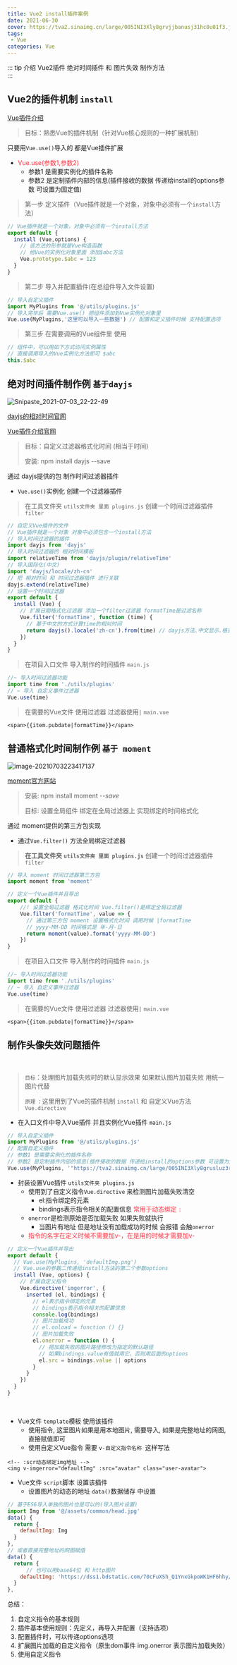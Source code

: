 ```yaml
---
title: Vue2 install插件案例
date: 2021-06-30
cover: https://tva2.sinaimg.cn/large/005INI3Xly8grvjjbanusj31hc0u01f3.jpg
tags:
 - Vue
categories: Vue
---
```


::: tip 介绍
Vue2插件 绝对时间插件 和 图片失效 制作方法 <br>
:::

<!-- more -->

## Vue2的插件机制 `install`

[Vue插件介绍](https://v3.cn.vuejs.org/guide/plugins.html#%E6%8F%92%E4%BB%B6)

> 目标：熟悉Vue的插件机制（针对Vue核心规则的一种扩展机制）

只要用`Vue.use()`导入的 都是Vue插件扩展

* <font color = #ff3040>Vue.use(参数1,参数2)</font>
  * 参数1 是需要实例化的插件名称
  * 参数2 是定制插件内部的信息(插件接收的数据 传递给install的options参数 可设置为固定值)

> 第一步 定义插件（Vue插件就是一个对象，对象中必须有一个`install`方法）

```js
// Vue插件就是一个对象，对象中必须有一个install方法
export default {
  install (Vue,options) {
    // 该方法的形参就是Vue构造函数 
    // 给Vue的实例化对象里面 添加$abc方法
    Vue.prototype.$abc = 123
  }
}
```

>第二步 导入并配置插件(在总组件导入文件设置)

```js
// 导入自定义插件
import MyPlugins from '@/utils/plugins.js'
// 导入完毕后 需要Vue.use() 把组件添加到Vue实例化对象里
Vue.use(MyPlugins,'这里可以导入一些数据') // 配置和定义插件时候 支持配置选项
```

>第三步 在需要调用的Vue组件里 使用

```js
// 组件中，可以用如下方式访问实例属性 
// 直接调用导入的Vue实例化方法即可 $abc
this.$abc
```

## 绝对时间插件制作例 `基于dayjs`

![Snipaste_2021-07-03_22-22-49](https://tva4.sinaimg.cn/large/005INI3Xly8gs44pcc3kuj30bo023748.jpg)

[dayjs的相对时间官网](https://dayjs.fenxianglu.cn/category/plugin.html#%E7%9B%B8%E5%AF%B9%E6%97%B6%E9%97%B4)

[Vue插件介绍官网](https://v3.cn.vuejs.org/guide/plugins.html#%E6%8F%92%E4%BB%B6)

> 目标：自定义过滤器格式化时间 (相当于时间)
>
> 安装: npm install dayjs --save

通过 dayjs提供的包 制作时间过滤器插件

- `Vue.use()`实例化 创建一个过滤器插件

> 在工具文件夹 `utils文件夹 里面 plugins.js` 创建一个时间过滤器插件`filter`

```js
// 自定义Vue插件的文件
// Vue插件就是一个对象 对象中必须包含一个install方法
// 导入时间过滤器的插件
import dayjs from 'dayjs'
// 导入时间过滤器的 相对时间模板
import relativeTime from 'dayjs/plugin/relativeTime'
// 导入国际化(中文)
import 'dayjs/locale/zh-cn'
// 把 相对时间 和 时间过滤器插件 进行关联
dayjs.extend(relativeTime)
// 设置一个时间过滤器
export default {
  install (Vue) {
    // 扩展日期格式化过滤器 添加一个filter过滤器 formatTime是过滤名称
    Vue.filter('formatTime', function (time) {
      // 基于中文的方式计算time的相对时间
      return dayjs().locale('zh-cn').from(time) // dayjs方法.中文显示.格式化时间
    })
  }
}

```

> 在项目入口文件 导入制作的时间插件 `main.js`

```js
//~ 导入时间过滤器功能
import time from './utils/plugins'
// ~ 导入 自定义事件过滤器
Vue.use(time)
```

> 在需要的Vue文件 使用过滤器 过滤器使用`|` `main.vue`

```vue
<span>{{item.pubdate|formatTime}}</span>
```

## 普通格式化时间制作例 `基于 moment`

![image-20210703223417137](https://tva4.sinaimg.cn/large/005INI3Xly8gs44xqw7t8j304b05rt8l.jpg)

[moment官方网站](http://momentjs.cn/)

> 安装: npm install moment *--save*  
>
> 目标: 设置全局组件 绑定在全局过滤器上 实现绑定的时间格式化

通过 moment提供的第三方包实现

*  通过`Vue.filter()` 方法全局绑定过滤器

> **在工具文件夹** **`utils文件夹 里面 plugins.js`** 创建一个时间过滤器插件`filter`

```js
// 导入 moment 时间过滤器第三方包
import moment from 'moment'

// 定义一个Vue插件并且导出
export default {
    //! 设置全局过滤器 格式化时间 Vue.filter()是绑定全局过滤器
    Vue.filter('formatTime', value => {
      // 通过第三方包 moment 设置格式化时间 调用时候 |formatTime
      // yyyy-MM-DD 时间格式是 年-月-日 
      return moment(value).format('yyyy-MM-DD') 
    })
}
```

> 在项目入口文件 导入制作的时间插件 `main.js`

```js
//~ 导入时间过滤器功能
import time from './utils/plugins'
// ~ 导入 自定义事件过滤器
Vue.use(time)
```

> 在需要的Vue文件 使用过滤器 过滤器使用`|` `main.vue`

```vue
<span>{{item.pubdate|formatTime}}</span>
```



##  制作头像失效问题插件

<br>

> `目标`：处理图片加载失败时的默认显示效果 如果默认图片加载失败 用统一图片代替
>
> `原理 `:  这里用到了Vue的插件机制 `install` 和 自定义Vue方法 `Vue.directive`

* 在入口文件中导入Vue插件 并且实例化Vue插件 `main.js`

```js
// 导入自定义插件
import MyPlugins from '@/utils/plugins.js'
// 配置自定义插件
// 参数1 是需要实例化的插件名称
// 参数2 是定制插件内部的信息(插件接收的数据 传递给install的options参数 可设置为固定值)
Vue.use(MyPlugins, '"https://tva2.sinaimg.cn/large/005INI3Xly8grusluz3ruj30b40b4wfn.jpg"')
```

* 封装设置Vue插件 `utils文件夹 plugins.js`
  * 使用到了自定义指令`Vue.directive`  来检测图片加载失败清空
    * el:指令绑定的元素
    * bindings表示指令相关的配置信息 <font color = #ff3040>常用于动态绑定 `:`</font>
  * `onerror`是检测原始是否加载失败 如果失败就执行
    * 当图片有地址 但是地址没有加载成功的时候 会报错 会触`onerror`
  * <font color = #ff3040>指令的名字在定义时候不需要加v-，在是用的时候才需要加v-</font> 

```js
// 定义一个Vue插件并导出
export default {
  // Vue.use(MyPlugins, 'defaultImg.png')
  // Vue.use的参数二传递给install方法的第二个参数options
  install (Vue, options) {
    // 扩展自定义指令
    Vue.directive('imgerror', {
      inserted (el, bindings) {
        // el表示指令绑定的元素
        // bindings表示指令相关的配置信息
        console.log(bindings)
        // 图片加载成功
        // el.onload = function () {}
        // 图片加载失败
        el.onerror = function () {
          // 把加载失败的图片路径修改为指定的默认路径
          // 如果bindings.value有值就用它，否则用后面的options
          el.src = bindings.value || options
        }
      }
    })
  }
}

```

<br>

* Vue文件 `template`模板 使用该插件 
  * 使用指令, 这里图片如果是用本地图片, 需要导入, 如果是完整地址的网图, 直接赋值即可
  * 使用自定义Vue指令 需要 `v-自定义指令名称 `这样写法

```vue
<!-- :scr动态绑定img地址 -->
<img v-imgerror="defaultImg" :src="avatar" class="user-avatar">
```

* Vue文件 `script`脚本 设置该插件
  * 设置图片的动态的地址 `data()`数据储存 中设置

```js
// 基于ES6导入单独的图片也是可以的(导入图片设置)
import Img from '@/assets/common/head.jpg'
data() {
  return {
    defaultImg: Img
  }
},
// 或者直接完整地址的网图赋值
data() {
  return {
      // 也可以用base64位 和 http图片
    defaultImg: 'https://dss1.bdstatic.com/70cFuXSh_Q1YnxGkpoWK1HF6hhy/it/u=2344451607,2404623174&fm=111&gp=0.jpg'
  }
},
```

总结：

1. 自定义指令的基本规则
2. 插件基本使用规则：先定义，再导入并配置（支持选项）
3. 配置插件时，可以传递options选项
4. 扩展图片加载的自定义指令（原生dom事件 img.onerror 表示图片加载失败）
5. 使用自定义指令